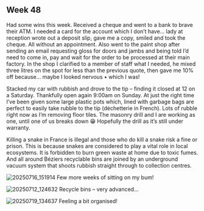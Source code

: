 ## Week 48
Had some wins this week. Received a cheque and went to a bank to brave their ATM. I needed a card for the account which I don’t have… lady at reception wrote out a deposit slip, gave me a copy, smiled and took the cheque. All without an appointment. Also went to the paint shop after sending an email requesting gloss for doors and jambs and being told I’d need to come in, pay and wait for the order to be processed at their main factory. In the shop I clarified to a member of staff what I needed, he mixed three litres on the spot for less than the previous quote, then gave me 10% off because… maybe I looked nervous • which I was!

Stacked my car with rubbish and drove to the tip – finding it closed at 12 on a Saturday. Thankfully open again 9:00am on Sunday. At just the right time I’ve been given some large plastic pots which, lined with garbage bags are perfect to easily take rubble to the tip (déchetterie in French). Lots of rubble right now as I’m removing floor tiles. The masonry drill and I are working as one, until one of us breaks down 😁 Hopefully the drill as it’s still under warranty.

Killing a snake in France is illegal and those who do kill a snake risk a fine or prison. This is because snakes are considered to play a vital role in local ecosystems. It is forbidden to burn green waste at home due to toxic fumes. And all around Béziers recyclable bins are joined by an underground vacuum system that shoots rubbish straight through to collection centres.

![20250716_151914](https://github.com/user-attachments/assets/ba553c5e-fd8d-427e-b78f-d6315853915b)
Few more weeks of sitting on my bum!

![20250712_124632](https://github.com/user-attachments/assets/d11ab6f5-b583-42ae-bc2c-90cc2d9d6f5a)
Recycle bins – very advanced...

![20250719_134637](https://github.com/user-attachments/assets/7d59c9e1-79a3-4458-b7bc-dc3c6781c1dd)
Feeling a bit organised!

